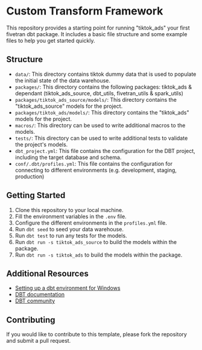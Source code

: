 # Custom Transform Framework

This repository provides a starting point for running "tiktok_ads" your first fivetran dbt package. It includes a basic file structure and some example files to help you get started quickly.

## Structure

- `data/`: This directory contains tiktok dummy data that is used to populate the initial state of the data warehouse.
- `packages/`: This directory contains the following packages: tiktok_ads & dependant (tiktok_ads_source, dbt_utils, fivetran_utils & spark_utils)
- `packages/tiktok_ads_source/models/`: This directory contains the "tiktok_ads_source" models for the project.
- `packages/tiktok_ads/models/`: This directory contains the "tiktok_ads" models for the project.
- `macros/`: This directory can be used to write additional macros to the models.
- `tests/`: This directory can be used to write additional tests to validate the project's models.
- `dbt_project.yml`: This file contains the configuration for the DBT project, including the target database and schema.
- `conf/.dbt/profiles.yml`: This file contains the configuration for connecting to different environments (e.g. development, staging, production)

## Getting Started

1. Clone this repository to your local machine.
2. Fill the environment variables in the `.env` file.
3. Configure the different environments in the `profiles.yml` file.
4. Run `dbt seed` to seed your data warehouse.
5. Run `dbt test` to run any tests for the models.
6. Run `dbt run -s tiktok_ads_source` to build the models within the package.
7. Run `dbt run -s tiktok_ads` to build the models within the package.

## Additional Resources

- [Setting up a dbt environment for Windows](https://docs.google.com/document/d/1j9EmKB1o_SPXcTmCr8l7Q5Nn3VKt6dPZe-K0LpOJqvA/edit?usp=sharing)
- [DBT documentation](https://docs.getdbt.com/)
- [DBT community](https://discourse.getdbt.com/)

## Contributing

If you would like to contribute to this template, please fork the repository and submit a pull request.
